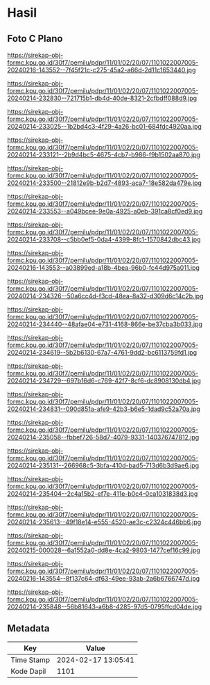 # Hasil

## Foto C Plano

https://sirekap-obj-formc.kpu.go.id/30f7/pemilu/pdpr/11/01/02/20/07/1101022007005-20240216-143552--7f45f21c-c275-45a2-a66d-2d11c1653440.jpg

https://sirekap-obj-formc.kpu.go.id/30f7/pemilu/pdpr/11/01/02/20/07/1101022007005-20240214-232830--721715b1-db4d-40de-8321-2cfbdff088d9.jpg

https://sirekap-obj-formc.kpu.go.id/30f7/pemilu/pdpr/11/01/02/20/07/1101022007005-20240214-233025--1b2bd4c3-4f29-4a26-bc01-684fdc4920aa.jpg

https://sirekap-obj-formc.kpu.go.id/30f7/pemilu/pdpr/11/01/02/20/07/1101022007005-20240214-233121--2b9d4bc5-4675-4cb7-b986-f9b1502aa870.jpg

https://sirekap-obj-formc.kpu.go.id/30f7/pemilu/pdpr/11/01/02/20/07/1101022007005-20240214-233500--21812e9b-b2d7-4893-aca7-18e582da479e.jpg

https://sirekap-obj-formc.kpu.go.id/30f7/pemilu/pdpr/11/01/02/20/07/1101022007005-20240214-233553--a049bcee-9e0a-4925-a0eb-391ca8cf0ed9.jpg

https://sirekap-obj-formc.kpu.go.id/30f7/pemilu/pdpr/11/01/02/20/07/1101022007005-20240214-233708--c5bb0ef5-0da4-4399-8fc1-1570842dbc43.jpg

https://sirekap-obj-formc.kpu.go.id/30f7/pemilu/pdpr/11/01/02/20/07/1101022007005-20240216-143553--a03899ed-a18b-4bea-96b0-fc44d975a011.jpg

https://sirekap-obj-formc.kpu.go.id/30f7/pemilu/pdpr/11/01/02/20/07/1101022007005-20240214-234326--50a6cc4d-f3cd-48ea-8a32-d309d6c14c2b.jpg

https://sirekap-obj-formc.kpu.go.id/30f7/pemilu/pdpr/11/01/02/20/07/1101022007005-20240214-234440--48afae04-e731-4168-866e-be37cba3b033.jpg

https://sirekap-obj-formc.kpu.go.id/30f7/pemilu/pdpr/11/01/02/20/07/1101022007005-20240214-234619--5b2b6130-67a7-4761-9dd2-bc6113759fd1.jpg

https://sirekap-obj-formc.kpu.go.id/30f7/pemilu/pdpr/11/01/02/20/07/1101022007005-20240214-234729--697b16d6-c769-42f7-8cf6-dc8908130db4.jpg

https://sirekap-obj-formc.kpu.go.id/30f7/pemilu/pdpr/11/01/02/20/07/1101022007005-20240214-234831--090d851a-afe9-42b3-b6e5-1dad9c52a70a.jpg

https://sirekap-obj-formc.kpu.go.id/30f7/pemilu/pdpr/11/01/02/20/07/1101022007005-20240214-235058--fbbef726-58d7-4079-9331-140376747812.jpg

https://sirekap-obj-formc.kpu.go.id/30f7/pemilu/pdpr/11/01/02/20/07/1101022007005-20240214-235131--266968c5-3bfa-410d-bad5-713d6b3d9ae6.jpg

https://sirekap-obj-formc.kpu.go.id/30f7/pemilu/pdpr/11/01/02/20/07/1101022007005-20240214-235404--2c4a15b2-ef7e-411e-b0c4-0ca1031838d3.jpg

https://sirekap-obj-formc.kpu.go.id/30f7/pemilu/pdpr/11/01/02/20/07/1101022007005-20240214-235613--49f18e14-e555-4520-ae3c-c2324c446bb6.jpg

https://sirekap-obj-formc.kpu.go.id/30f7/pemilu/pdpr/11/01/02/20/07/1101022007005-20240215-000028--6a1552a0-dd8e-4ca2-9803-1477cef16c99.jpg

https://sirekap-obj-formc.kpu.go.id/30f7/pemilu/pdpr/11/01/02/20/07/1101022007005-20240216-143554--8f137c64-df63-49ee-93ab-2a6b6766747d.jpg

https://sirekap-obj-formc.kpu.go.id/30f7/pemilu/pdpr/11/01/02/20/07/1101022007005-20240214-235848--56b81643-a6b8-4285-97d5-0795ffcd04de.jpg


## Metadata

| Key        | Value               |
| ---------- | ------------------- |
| Time Stamp | 2024-02-17 13:05:41 |
| Kode Dapil | 1101                |



